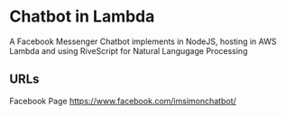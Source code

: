 # Chatbot in Lambda

A Facebook Messenger Chatbot implements in NodeJS, hosting in AWS Lambda and using RiveScript for Natural Langugage Processing

## URLs

Facebook Page
https://www.facebook.com/imsimonchatbot/


